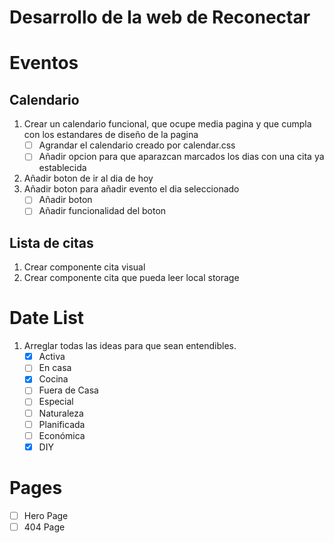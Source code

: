 # Desarrollo de la web de Reconectar


# Eventos
## Calendario
1. Crear un calendario funcional, que ocupe media pagina y que cumpla con los estandares de diseño de la pagina
    - [ ] Agrandar el calendario creado por calendar.css
    - [ ] Añadir opcion para que aparazcan marcados los dias con una cita ya establecida
2. Añadir boton de ir al dia de hoy
3. Añadir boton para añadir evento el dia seleccionado
    - [ ] Añadir boton
    - [ ] Añadir funcionalidad del boton
## Lista de citas
1. Crear componente cita visual
2. Crear componente cita que pueda leer local storage


# Date List
1. Arreglar todas las ideas para que sean entendibles.
    - [x] Activa
    - [ ] En casa
    - [x] Cocina
    - [ ] Fuera de Casa
    - [ ] Especial
    - [ ] Naturaleza
    - [ ] Planificada
    - [ ] Económica
    - [x] DIY

# Pages
- [ ] Hero Page
- [ ] 404 Page

